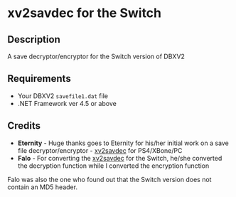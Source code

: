 # xv2savdec for the Switch

## Description

A save decryptor/encryptor for the Switch version of DBXV2

## Requirements

- Your DBXV2 `savefile1.dat` file
- .NET Framework ver 4.5 or above

## Credits
- **Eternity** - Huge thanks goes to Eternity for his/her initial work on a save file decryptor/encryptor - [xv2savdec](http://animegamemods.net/thread/701/tools-eternity) for PS4/XBone/PC
- **Falo** - For converting the [xv2savdec](https://gbatemp.net/threads/is-xenoverse-2-save-encryption-being-worked-on-by-anyone.512671/#post-8209053) for the Switch, he/she converted the decryption function while I converted the encryption function

Falo was also the one who found out that the Switch version does not contain an MD5 header.
